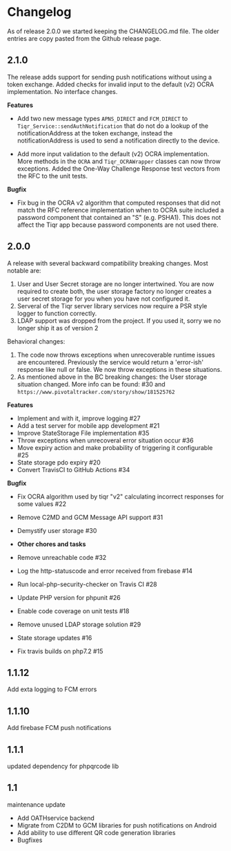 # Changelog
As of release 2.0.0 we started keeping the CHANGELOG.md file. The older entries are copy pasted from the Github release page.

## 2.1.0
The release adds support for sending push notifications without using a token exchange. Added checks for invalid input 
to the default (v2) OCRA implementation. No interface changes.

**Features**
* Add two new message types `APNS_DIRECT` and `FCM_DIRECT` to `Tiqr_Service::sendAuthNotification` that do not do
  a lookup of the notificationAddress at the token exchange, instead the notificationAddress is used to send a
  notification directly to the device.

* Add more input validation to the default (v2) OCRA implementation. More methods in the `OCRA` and
  `Tiqr_OCRAWrapper` classes can now throw exceptions. Added the One-Way Challenge Response test vectors from the RFC
  to the unit tests.

**Bugfix**
* Fix bug in the OCRA v2 algorithm that computed responses that did not match the RFC reference 
  implementation when to OCRA suite included a password component that contained an "S" (e.g. PSHA1).
  This does not affect the Tiqr app because password components are not used there. 


## 2.0.0
A release with several backward compatibility breaking changes. Most notable are:

1. User and User Secret storage are no longer intertwined. You are now required to create both, the user storage factory no longer creates a user secret storage for you when you have not configured it.
2. Serveral of the Tiqr server library services now require a PSR style logger to function correctly.
3. LDAP support was dropped from the project. If you used it, sorry we no longer ship it as of version 2

Behavioral changes:

1. The code now throws exceptions when unrecoverable runtime issues are encountered. Previously the service would return a 'error-ish' response like null or false. We now throw exceptions in these situations.
2. As mentioned above in the BC breaking changes: the User storage situation changed. More info can be found:  #30 and `https://www.pivotaltracker.com/story/show/181525762` 

**Features**
* Implement and with it, improve logging #27
* Add a test server for mobile app development #21
* Improve StateStorage File implementation #35
* Throw exceptions when unrecoveral error situation occur #36
* Move expiry action and make probability of triggering it configurable #25
* State storage pdo expiry #20
* Convert TravisCI to GitHub Actions #34

**Bugfix**
* Fix OCRA algorithm used by tiqr "v2" calculating incorrect responses for some values #22
* Remove C2MD and GCM Message API support #31
* Demystify user storage #30

* **Other chores and tasks**
* Remove unreachable code #32
* Log the http-statuscode and error received from firebase #14
* Run local-php-security-checker on Travis CI #28
* Update PHP version for phpunit #26
* Enable code coverage on unit tests #18
* Remove unused LDAP storage solution #29
* State storage updates #16
* Fix travis builds on php7.2 #15

## 1.1.12
Add exta logging to FCM errors

## 1.1.10
Add firebase FCM push notifications

## 1.1.1
updated dependency for phpqrcode lib

## 1.1
maintenance update
* Add OATHservice backend
* Migrate from C2DM to GCM libraries for push notifications on Android
* Add ability to use different QR code generation libraries
* Bugfixes


